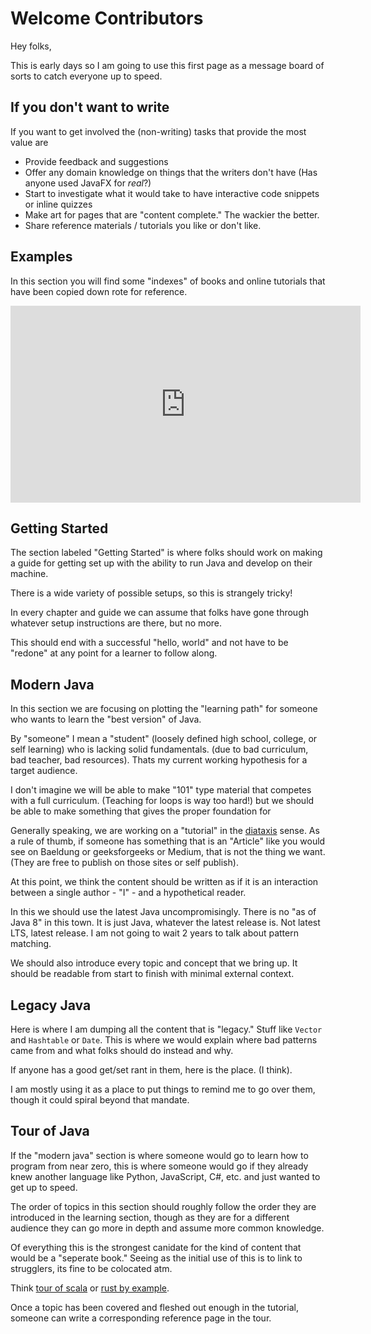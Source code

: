 # Welcome Contributors

Hey folks,

This is early days so I am going to use this first page as a message board of sorts to catch everyone up to speed.

## If you don't want to write

If you want to get involved the (non-writing) tasks that provide the most value are

- Provide feedback and suggestions
- Offer any domain knowledge on things that the writers don't have (Has anyone used JavaFX for *real*?)
- Start to investigate what it would take to have interactive code snippets or inline quizzes
- Make art for pages that are "content complete." The wackier the better.
- Share reference materials / tutorials you like or don't like.

## Examples

In this section you will find some "indexes" of
books and online tutorials that have been copied down rote for reference.

<iframe width="560" height="315" src="https://www.youtube.com/embed/rCOmkrwQdFc" title="YouTube video player" frameborder="0" allow="accelerometer; autoplay; clipboard-write; encrypted-media; gyroscope; picture-in-picture" allowfullscreen></iframe>

## Getting Started

The section labeled "Getting Started" is where folks should work on making a guide for getting
set up with the ability to run Java and develop on their machine.

There is a wide variety of possible setups, so this is strangely tricky!

In every chapter and guide we can assume that folks have gone through whatever setup instructions are there, but no more.

This should end with a successful "hello, world" and not have to be "redone" at any point for a learner to follow along.

## Modern Java

In this section we are focusing on plotting the "learning path" for someone who wants to learn the "best version"
of Java.

By "someone" I mean a "student" (loosely defined high school, college, or self learning) who is lacking
solid fundamentals. (due to bad curriculum, bad teacher, bad resources). Thats my current working hypothesis
for a target audience.

I don't imagine we will be able to make "101" type material that competes with a full curriculum. (Teaching for loops is way too hard!) but we should be able to make something that gives the proper foundation for

Generally speaking, we are working on a "tutorial" in the [diataxis](https://diataxis.fr/) sense. As a rule of thumb, if someone has something that is
an "Article" like you would see on Baeldung or geeksforgeeks or Medium, that is not the thing we want. (They are free to publish on those sites or self publish).

At this point, we think the content should be written as if it is an interaction between a single author - "I" - and
a hypothetical reader.

In this we should use the latest Java uncompromisingly. There is no "as of Java 8" in this town. It is just Java, whatever the latest release is. Not latest LTS, latest release. I am not going to wait 2 years to talk about pattern matching.

We should also introduce every topic and concept that we bring up. It should be readable from start to finish with minimal
external context.

## Legacy Java

Here is where I am dumping all the content that is "legacy." Stuff like `Vector` and `Hashtable` or `Date`.
This is where we would explain where bad patterns came from and what folks should do instead and why.

If anyone has a good get/set rant in them, here is the place. (I think).

I am mostly using it as a place to put things to remind me to go over them, though it could
spiral beyond that mandate.

## Tour of Java

If the "modern java" section is where someone would go to learn how to program from near zero,
this is where someone would go if they already knew another language like Python, JavaScript, C#, etc.
and just wanted to get up to speed.

The order of topics in this section should roughly follow the order they are introduced in the learning
section, though as they are for a different audience they can go more in depth and assume more common
knowledge.

Of everything this is the strongest canidate for the kind of content that would be a "seperate book."
Seeing as the initial use of this is to link to strugglers, its fine to be colocated atm.

Think [tour of scala](https://docs.scala-lang.org/tour/tour-of-scala.html)
or [rust by example](https://doc.rust-lang.org/rust-by-example/).

Once a topic has been covered and fleshed out enough in the tutorial, someone can write a corresponding reference
page in the tour.
